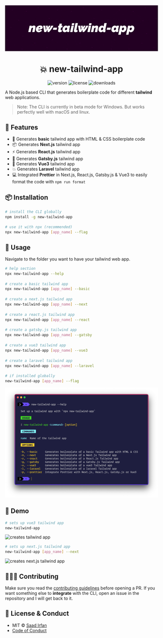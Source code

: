 ![cover](img/cover.jpg)

<div align="center">
	<h1>💥 new-tailwind-app</h1>
	<img src="https://img.shields.io/npm/v/new-tailwind-app?color=%2317BCB8" alt="version">
	<img src="https://img.shields.io/npm/l/new-tailwind-app?color=%2317BCB8" alt="license">
	<img src="https://img.shields.io/npm/dt/new-tailwind-app?color=%2317BCB8" alt="downloads">
</div>

A Node.js based CLI that generates boilerplate code for different **tailwind** web applications.

>Note: The CLI is currently in beta mode for Windows. But works perfectly well with macOS and linux.

## 🎯 Features

- 💫 Generates **basic** tailwind app with HTML & CSS boilerplate code
- 📦 Generates **Next.js** tailwind app
- ⚡️ Generates **React.js** tailwind app
- 🎩 Generates **Gatsby.js** tailwind app
- 🚀 Generates **Vue3** tailwind app
- 💥 Generates **Laravel** tailwind app
- 💻 Integrated **Prettier** in Next.js, React.js, Gatsby.js & Vue3 to easily format the code with `npm run format`

## 📦 Installation

```sh
# install the CLI globally
npm install -g new-tailwind-app

# use it with npx (recommended)
npx new-tailwind-app [app_name] --flag
```

## 🚀 Usage

Navigate to the folder you want to have your tailwind web app.

```sh
# help section
npx new-tailwind-app --help

# create a basic tailwind app
npx new-tailwind-app [app_name] --basic

# create a next.js tailwind app
npx new-tailwind-app [app_name] --next

# create a react.js tailwind app
npx new-tailwind-app [app_name] --react

# create a gatsby.js tailwind app
npx new-tailwind-app [app_name] --gatsby

# create a vue3 tailwind app
npx new-tailwind-app [app_name] --vue3

# create a laravel tailwind app
npx new-tailwind-app [app_name] --laravel

# if installed globally
new-tailwind-app [app_name] --flag

```

![help section](img/help.png)

## 🎩 Demo

```sh
# sets up vue3 tailwind app
new-tailwind-app
```

![creates tailwind app](img/usage-1.gif)


```sh
# sets up next.js tailwind app
new-tailwind-app [app_name] --next
```

![creates next.js tailwind app](img/usage-2.gif)

## 👨🏻‍💻 Contributing

Make sure you read the [contributing guidelines](https://github.com/msaaddev/new-tailwind-app/blob/master/contributing.md) before opening a PR. If you want something else to **integrate** with the CLI, open an issue in the repository and I will get back to it.

## 🔑 License & Conduct

- MIT © [Saad Irfan](https://github.com/msaaddev)
- [Code of Conduct](https://github.com/msaaddev/new-tailwind-app/blob/master/code-of-conduct.md)
